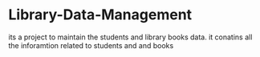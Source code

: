 # Library-Data-Management
its a project to maintain the students and library books data. it conatins all the inforamtion related to students and and books 
